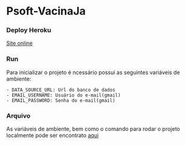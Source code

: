 # Psoft-VacinaJa

### Deploy Heroku
[Site online](https://vacinasja.herokuapp.com/swagger-ui.html)

### Run
Para inicializar o projeto é ncessário possui as seguintes variáveis de ambiente:

    - DATA_SOURCE_URL: Url do banco de dados
    - EMAIL_USERNAME: Usuário do e-mail(gmail)
    - EMAIL_PASSWORD: Senha do e-mail(gmail)
    
### Arquivo 

As variáveis de ambiente, bem como o comando para rodar o projeto localmente pode ser 
encontrato [aqui](https://docs.google.com/document/d/1xwbYgWADeb7WVROgZUWO6bgKi2PjqgkSYsVL_momswk/edit) 